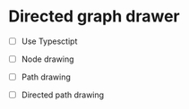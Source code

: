 # Directed graph drawer

- [ ] Use Typesctipt
- [ ] Node drawing
- [ ] Path drawing
- [ ] Directed path drawing

